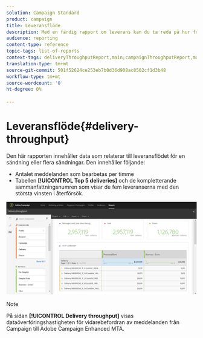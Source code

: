 ```yaml
---
solution: Campaign Standard
product: campaign
title: Leveransflöde
description: Med en färdig rapport om leverans kan du ta reda på hur framgångsrik leveransen är.
audience: reporting
content-type: reference
topic-tags: list-of-reports
context-tags: deliveryThroughputReport,main;campaignThroughputReport,main;programThroughputReport,main
translation-type: tm+mt
source-git-commit: 501f52624ce253eb7b0d36d908ac8502cf1d3b48
workflow-type: tm+mt
source-wordcount: '0'
ht-degree: 0%

---
```



# Leveransflöde{#delivery-throughput}

Den här rapporten innehåller data som relaterar till leveransflödet för en sändning eller flera sändningar. Den innehåller följande:

* Antalet meddelanden som bearbetas per timme
* Tabellen **[!UICONTROL Top 5 deliveries]** och de kompletterande sammanfattningsnumren som visar de fem leveranserna med den största vinsten i återförsök.

![](assets/delivery_reports_1.png)

>[!NOTE]
>
>På sidan **[!UICONTROL Delivery throughput]** visas dataöverföringshastigheten för vidarebefordran av meddelanden från Campaign till Adobe Campaign Enhanced MTA.

